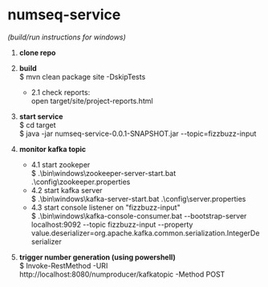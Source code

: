 # numseq-service 
*(build/run instructions for windows)*

1. **clone repo**

2. **build**  
   $ mvn clean package site -DskipTests  
   - 2.1 check reports:  
     open target/site/project-reports.html  

3. **start service**  
   $ cd target  
   $ java -jar numseq-service-0.0.1-SNAPSHOT.jar --topic=fizzbuzz-input

4. **monitor kafka topic**  
   - 4.1 start zookeper  
         $ .\bin\windows\zookeeper-server-start.bat .\config\zookeeper.properties  
   - 4.2 start kafka server  
         $ .\bin\windows\kafka-server-start.bat .\config\server.properties  
   - 4.3 start console listener on "fizzbuzz-input"  
         $ .\bin\windows\kafka-console-consumer.bat --bootstrap-server localhost:9092 --topic fizzbuzz-input --property 
value.deserializer=org.apache.kafka.common.serialization.IntegerDeserializer

5. **trigger number generation (using powershell)**  
   $ Invoke-RestMethod -URI http://localhost:8080/numproducer/kafkatopic  -Method POST

